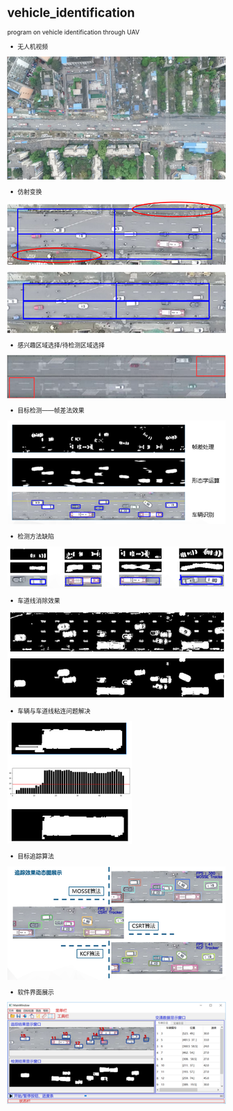 # vehicle_identification
program on vehicle identification through UAV

- 无人机视频

![](./fruits/图片1.png)

- 仿射变换

![](./fruits/图片2.png)

![](./fruits/图片3.png)

- 感兴趣区域选择/待检测区域选择

![](./fruits/图片4.png)

- 目标检测——帧差法效果

![](./fruits/图片5.png)

- 检测方法缺陷

![](./fruits/图片6.png)

- 车道线消除效果

![](./fruits/图片7.png)

- 车辆与车道线粘连问题解决

![](./fruits/图片8.png)

- 目标追踪算法

![](./fruits/图片9.png)

- 软件界面展示

![](./fruits/图片10.png)
